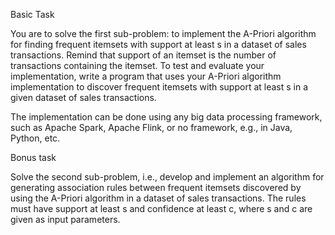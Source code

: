 


Basic Task

You are to solve the first sub-problem: to implement the A-Priori algorithm for finding frequent itemsets with support at least s in a dataset of sales transactions. Remind that support of an itemset is the number of transactions containing the itemset. To test and evaluate your implementation, write a program that uses your A-Priori algorithm implementation to discover frequent itemsets with support at least s in a given dataset of sales transactions.

The implementation can be done using any big data processing framework, such as Apache Spark, Apache Flink, or no framework, e.g., in Java, Python, etc.

Bonus task

Solve the second sub-problem, i.e., develop and implement an algorithm for generating association rules between frequent itemsets discovered by using the A-Priori algorithm in a dataset of sales transactions. The rules must have support at least s and confidence at least c, where s and c are given as input parameters.
